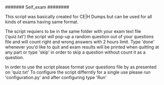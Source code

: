 ####### Self_exam ########

This script was basically created for CE|H Dumps but can be used for all kinds of exams having same format.

The script requiers to be in the same folder with your exam text file ('quiz.txt')
the script will pop-up a random question out of your questions file and will count right and wrong answers
with 2 hours limit.
Type 'done' whenever you'd like to quit and exam results will be printed when quitting at any part or 
type 'skip' in order to skip a question without count it as a question.

In order to use the script please format your questions file by as presented on 'quiz.txt'
To configure the script differntly for a single use please run 'configuration.py' and after configuring type 'Run'
